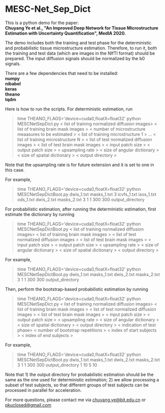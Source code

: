 # MESC-Net_Sep_Dict

This is a python demo for the paper:<br />
**Chuyang Ye et al., "An Improved Deep Network for Tissue Microstructure
Estimation with Uncertainty Quantification", MedIA 2020.** 

The demo includes both the training and test phase for the deterministic and probabilistic tissue microstructure estimation. Therefore, to run it, both the training and test data (which are images in the NIfTI format) should be prepared. The input diffusion signals should be normalized by the b0 signals.

There are a few dependencies that need to be installed:<br />
**numpy <br />
nibabel <br />
keras <br />
theano <br />
tqdm <br />**

Here is how to run the scripts. For deterministic estimation, run <br />
> time THEANO_FLAGS='device=cuda0,floatX=float32' python MESCNetSepDict.py < list of training normalized diffusion images> < list of training brain mask images > < number of microstructure meaasures to be estimated > < list of training microstructure 1 > ... < list of training microstructure N > < list of test normalized diffusion images > < list of test brain mask images > < input patch size > < output patch size > < upsampling rate > < size of angular dictionary > < size of spatial dictionary > < output directory > <br />

Note that the upsampling rate is for future extension and it is set to one in this case.

For example, <br />
> time THEANO_FLAGS='device=cuda0,floatX=float32' python MESCNetSepDictBoot.py dwis_1.txt masks_1.txt 3 icvfs_1.txt isos_1.txt ods_1.txt dwis_2.txt masks_2.txt 3 1 1 300 300 output_directory <br />

For probabilistic estimation, after running the deterministic estimation, first estimate the dictionary by running <br />
> time THEANO_FLAGS='device=cuda0,floatX=float32' python MESCNetSepDictBoot.py < list of training normalized diffusion images> < list of training brain mask images > < list of test normalized diffusion images > < list of test brain mask images > < input patch size > < output patch size > < upsampling rate > < size of angular dictionary > < size of spatial dictionary > < output directory > <br />

For example, <br />
> time THEANO_FLAGS='device=cuda0,floatX=float32' python MESCNetSepDictBoot.py dwis_1.txt masks_1.txt dwis_2.txt masks_2.txt 3 1 1 300 300 output_directory <br />

Then, perform the bootstrap-based probabilistic estimation by running <br />
> time THEANO_FLAGS='device=cuda0,floatX=float32' python MESCNetSepDict.py < list of training normalized diffusion images> < list of training brain mask images > < list of test normalized diffusion images > < list of test brain mask images > < input patch size > < output patch size > < upsampling rate > < size of angular dictionary > < size of spatial dictionary > < output directory > < indication of test phase> < number of bootstrap repetitions > < index of start subjects > < index of end subjects > <br />

For example, <br />
> time THEANO_FLAGS='device=cuda0,floatX=float32' python MESCNetSepDictBoot.py dwis_1.txt masks_1.txt dwis_2.txt masks_2.txt 3 1 1 300 300 output_directory 1 10 5 10 <br />

Note that 1) the output directory for probabilistic estimation should be the same as the one used for deterministic estimation; 2) we allow processing a subset of test subjects, so that different groups of test subjects can be processed in parallel for acceleration.

For more questions, please contact me via chuyang.ye@bit.edu.cn or pkuclosed@gmail.com
